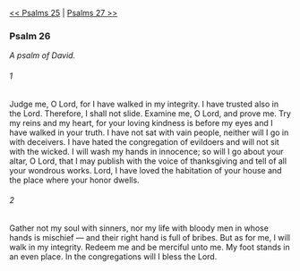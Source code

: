 [<< Psalms 25](Psalms%2025)  |  [Psalms 27 >>](Psalms%2027)

### Psalm 26

*A psalm of David.*

###### 1
Judge me, O Lord, for I have walked in my integrity. I have trusted also in the Lord. Therefore, I shall not slide. Examine me, O Lord, and prove me. Try my reins and my heart, for your loving kindness is before my eyes and I have walked in your truth. I have not sat with vain people, neither will I go in with deceivers. I have hated the congregation of evildoers and will not sit with the wicked. I will wash my hands in innocence; so will I go about your altar, O Lord, that I may publish with the voice of thanksgiving and tell of all your wondrous works. Lord, I have loved the habitation of your house and the place where your honor dwells.

###### 2
Gather not my soul with sinners, nor my life with bloody men in whose hands is mischief — and their right hand is full of bribes. But as for me, I will walk in my integrity. Redeem me and be merciful unto me. My foot stands in an even place. In the congregations will I bless the Lord.